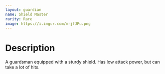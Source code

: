 ```yaml
---
layout: guardian
name: Shield Master
rarity: Rare
image: https://i.imgur.com/mrjfJPu.png
---
```


# Description

A guardsman equipped with a sturdy shield. Has low attack power, but can take a lot of hits.
